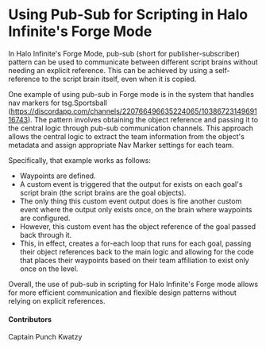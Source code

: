 # Using Pub-Sub for Scripting in Halo Infinite's Forge Mode

In Halo Infinite's Forge Mode, pub-sub (short for publisher-subscriber) pattern can be used to communicate between different script brains without needing an explicit reference. This can be achieved by using a self-reference to the script brain itself, even when it is copied.

One example of using pub-sub in Forge mode is in the system that handles nav markers for tsg.Sportsball (https://discordapp.com/channels/220766496635224065/1038672314969116743). The pattern involves obtaining the object reference and passing it to the central logic through pub-sub communication channels. This approach allows the central logic to extract the team information from the object's metadata and assign appropriate Nav Marker settings for each team.

Specifically, that example works as follows:

- Waypoints are defined.
- A custom event is triggered that the output for exists on each goal's script brain (the script brains are the goal objects).
- The only thing this custom event output does is fire another custom event where the output only exists once, on the brain where waypoints are configured.
- However, this custom event has the object reference of the goal passed back through it. 
- This, in effect, creates a for-each loop that runs for each goal, passing their object references back to the main logic and allowing for the code that places their waypoints based on their team affiliation to exist only once on the level.

Overall, the use of pub-sub in scripting for Halo Infinite's Forge mode allows for more efficient communication and flexible design patterns without relying on explicit references.

#### Contributors
Captain Punch
Kwatzy